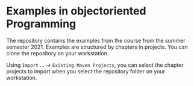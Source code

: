 # Examples in objectoriented Programming

The repository contains the examples from the course from the summer semester 2021. Examples are structured by chapters in projects. You can clone the repository on your workstation.

Using `Import` ... -> `Existing Maven Projects`, you can select the chapter projects to import when you select the repository folder on your workstation.